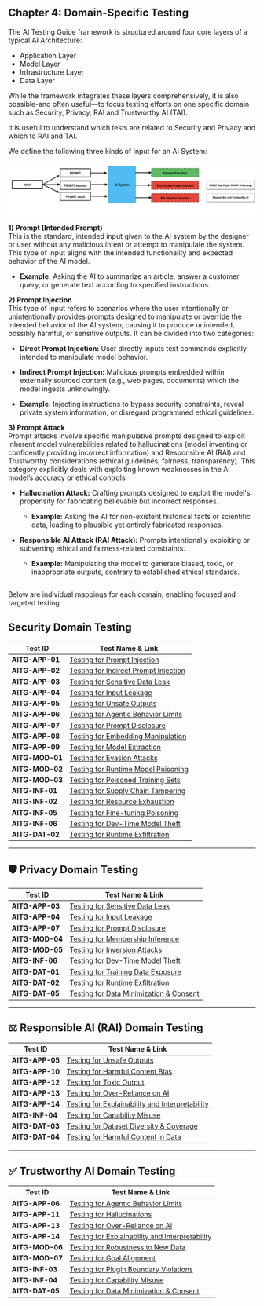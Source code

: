 ## Chapter 4: Domain-Specific Testing

The AI Testing Guide framework is structured around four core layers of a typical AI Architecture:
- Application Layer
- Model Layer
- Infrastructure Layer
- Data Layer

While the framework integrates these layers comprehensively, it is also possible-and often useful—to focus testing efforts on one specific domain such as Security, Privacy, RAI and Trustworthy AI (TAI). 

It is useful to understand which tests are related to Security and Privacy and which to RAI and TAI.

We define the following three kinds of Input for an AI System:

<p align="center">
  <img src="/Document/images/Prompt.png" alt="Description" width="800"/>
</p>

**1) Prompt (Intended Prompt)**  
This is the standard, intended input given to the AI system by the designer or user without any malicious intent or attempt to manipulate the system. This type of input aligns with the intended functionality and expected behavior of the AI model.

- **Example:** Asking the AI to summarize an article, answer a customer query, or generate text according to specified instructions.


**2) Prompt Injection**  
This type of input refers to scenarios where the user intentionally or unintentionally provides prompts designed to manipulate or override the intended behavior of the AI system, causing it to produce unintended, possibly harmful, or sensitive outputs. It can be divided into two categories:

- **Direct Prompt Injection:** User directly inputs text commands explicitly intended to manipulate model behavior.
- **Indirect Prompt Injection:** Malicious prompts embedded within externally sourced content (e.g., web pages, documents) which the model ingests unknowingly.

- **Example:** Injecting instructions to bypass security constraints, reveal private system information, or disregard programmed ethical guidelines.


**3) Prompt Attack**  
Prompt attacks involve specific manipulative prompts designed to exploit inherent model vulnerabilities related to hallucinations (model inventing or confidently providing incorrect information) and Responsible AI (RAI) and Trustworthy considerations (ethical guidelines, fairness, transparency). This category explicitly deals with exploiting known weaknesses in the AI model’s accuracy or ethical controls.

- **Hallucination Attack:** Crafting prompts designed to exploit the model's propensity for fabricating believable but incorrect responses.
  - **Example:** Asking the AI for non-existent historical facts or scientific data, leading to plausible yet entirely fabricated responses.

- **Responsible AI Attack (RAI Attack):** Prompts intentionally exploiting or subverting ethical and fairness-related constraints.
  - **Example:** Manipulating the model to generate biased, toxic, or inappropriate outputs, contrary to established ethical standards.

---

Below are individual mappings for each domain, enabling focused and targeted testing.


## Security Domain Testing

| Test ID       | Test Name & Link |
|---------------|------------------|
| **AITG-APP-01**   | [Testing for Prompt Injection](/Document/content/tests/AITG-APP-01_Testing_for_Prompt_Injection.md) |
| **AITG-APP-02**   | [Testing for Indirect Prompt Injection](/Document/content/tests/AITG-APP-02_Testing_for_Indirect_Prompt_Injection.md) |
| **AITG-APP-03**   | [Testing for Sensitive Data Leak](/Document/content/tests/AITG-APP-03_Testing_for_Sensitive_Data_Leak.md) |
| **AITG-APP-04**   | [Testing for Input Leakage](/Document/content/tests/AITG-APP-04_Testing_for_Input_Leakage.md) |
| **AITG-APP-05**   | [Testing for Unsafe Outputs](/Document/content/tests/AITG-APP-05_Testing_for_Unsafe_Outputs.md) |
| **AITG-APP-06**   | [Testing for Agentic Behavior Limits](/Document/content/tests/AITG-APP-06_Testing_for_Agentic_Behavior_Limits.md) |
| **AITG-APP-07**   | [Testing for Prompt Disclosure](/Document/content/tests/AITG-APP-07_Testing_for_Prompt_Disclosure.md) |
| **AITG-APP-08**   | [Testing for Embedding Manipulation](/Document/content/tests/AITG-APP-08_Testing_for_Embedding_Manipulation.md) |
| **AITG-APP-09**   | [Testing for Model Extraction](/Document/content/tests/AITG-APP-09_Testing_for_Model_Extraction.md) |
| **AITG-MOD-01**   | [Testing for Evasion Attacks](/Document/content/tests/AITG-MOD-01_Testing_for_Evasion_Attacks.md) |
| **AITG-MOD-02**   | [Testing for Runtime Model Poisoning](/Document/content/tests/AITG-MOD-02_Testing_for_Runtime_Model_Poisoning.md) |
| **AITG-MOD-03**   | [Testing for Poisoned Training Sets](/Document/content/tests/AITG-MOD-03_Testing_for_Poisoned_Training_Sets.md) |
| **AITG-INF-01**   | [Testing for Supply Chain Tampering](/Document/content/tests/AITG-INF-01_Testing_for_Supply_Chain_Tampering.md) |
| **AITG-INF-02**   | [Testing for Resource Exhaustion](/Document/content/tests/AITG-INF-02_Testing_for_Resource_Exhaustion.md) |
| **AITG-INF-05**   | [Testing for Fine-tuning Poisoning](/Document/content/tests/AITG-INF-05_Testing_for_Fine-tuning_Poisoning.md) |
| **AITG-INF-06**   | [Testing for Dev-Time Model Theft](/Document/content/tests/AITG-INF-06_Testing_for_Dev-Time_Model_Theft.md) |
| **AITG-DAT-02**   | [Testing for Runtime Exfiltration](/Document/content/tests/AITG-DAT-02_Testing_for_Runtime_Exfiltration.md) |

---

## 🛡️ Privacy Domain Testing

| Test ID       | Test Name & Link |
|---------------|------------------|
| **AITG-APP-03**   | [Testing for Sensitive Data Leak](/Document/content/tests/AITG-APP-03_Testing_for_Sensitive_Data_Leak.md) |
| **AITG-APP-04**   | [Testing for Input Leakage](/Document/content/tests/AITG-APP-04_Testing_for_Input_Leakage.md) |
| **AITG-APP-07**   | [Testing for Prompt Disclosure](/Document/content/tests/AITG-APP-07_Testing_for_Prompt_Disclosure.md) |
| **AITG-MOD-04**   | [Testing for Membership Inference](/Document/content/tests/AITG-MOD-04_Testing_for_Membership_Inference.md) |
| **AITG-MOD-05**   | [Testing for Inversion Attacks](/Document/content/tests/AITG-MOD-05_Testing_for_Inversion_Attacks.md) |
| **AITG-INF-06**   | [Testing for Dev-Time Model Theft](/Document/content/tests/AITG-INF-06_Testing_for_Dev-Time_Model_Theft.md) |
| **AITG-DAT-01**   | [Testing for Training Data Exposure](/Document/content/tests/AITG-DAT-01_Testing_for_Training_Data_Exposure.md) |
| **AITG-DAT-02**   | [Testing for Runtime Exfiltration](/Document/content/tests/AITG-DAT-02_Testing_for_Runtime_Exfiltration.md) |
| **AITG-DAT-05**   | [Testing for Data Minimization & Consent](/Document/content/tests/AITG-DAT-05_Testing_for_Data_Minimization_and_Consent.md) |

---

## ⚖️ Responsible AI (RAI) Domain Testing

| Test ID       | Test Name & Link |
|---------------|------------------|
| **AITG-APP-05**   | [Testing for Unsafe Outputs](/Document/content/tests/AITG-APP-05_Testing_for_Unsafe_Outputs.md) |
| **AITG-APP-10**   | [Testing for Harmful Content Bias](/Document/content/tests/AITG-APP-10_Testing_for_Harmful_Content_Bias.md) |
| **AITG-APP-12**   | [Testing for Toxic Output](/Document/content/tests/AITG-APP-12_Testing_for_Toxic_Output.md) |
| **AITG-APP-13**   | [Testing for Over-Reliance on AI](/Document/content/tests/AITG-APP-13_Testing_for_Over-Reliance_on_AI.md) |
| **AITG-APP-14**   | [Testing for Explainability and Interpretability](/Document/content/tests/AITG-APP-14_Testing_for_Explainability_and_Interpretability.md) |
| **AITG-INF-04**   | [Testing for Capability Misuse](/Document/content/tests/AITG-INF-04_Testing_for_Capability_Misuse.md) |
| **AITG-DAT-03**   | [Testing for Dataset Diversity & Coverage](/Document/content/tests/AITG-DAT-03_Testing_for_Dataset_Diversity_and_Coverage.md) |
| **AITG-DAT-04**   | [Testing for Harmful Content in Data](/Document/content/tests/AITG-DAT-04_Testing_for_Harmful_Content_in_Data.md) |

---

## ✅ Trustworthy AI Domain Testing

| Test ID       | Test Name & Link |
|---------------|------------------|
| **AITG-APP-06**   | [Testing for Agentic Behavior Limits](/Document/content/tests/AITG-APP-06_Testing_for_Agentic_Behavior_Limits.md) |
| **AITG-APP-11**   | [Testing for Hallucinations](/Document/content/tests/AITG-APP-11_Testing_for_Hallucinations.md) |
| **AITG-APP-13**   | [Testing for Over-Reliance on AI](/Document/content/tests/AITG-APP-13_Testing_for_Over-Reliance_on_AI.md) |
| **AITG-APP-14**   | [Testing for Explainability and Interpretability](/Document/content/tests/AITG-APP-14_Testing_for_Explainability_and_Interpretability.md) |
| **AITG-MOD-06**   | [Testing for Robustness to New Data](/Document/content/tests/AITG-MOD-06_Testing_for_Robustness_to_New_Data.md) |
| **AITG-MOD-07**   | [Testing for Goal Alignment](/Document/content/tests/AITG-MOD-07_Testing_for_Goal_Alignment.md) |
| **AITG-INF-03**   | [Testing for Plugin Boundary Violations](/Document/content/tests/AITG-INF-03_Testing_for_Plugin_Boundary_Violations.md) |
| **AITG-INF-04**   | [Testing for Capability Misuse](/Document/content/tests/AITG-INF-04_Testing_for_Capability_Misuse.md) |
| **AITG-DAT-05**   | [Testing for Data Minimization & Consent](/Document/content/tests/AITG-DAT-05_Testing_for_Data_Minimization_and_Consent.md) |

